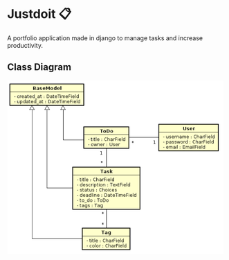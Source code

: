 # Justdoit :clipboard:
A portfolio application made in django to manage tasks and increase productivity.

## Class Diagram

<img src="img/class_diagram.png" width="500">
